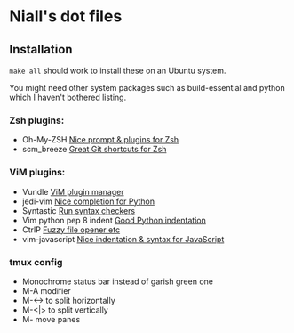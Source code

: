 # Niall's dot files

## Installation

`make all` should work to install these on an Ubuntu system.

You might need other system packages such as build-essential and python which I
haven't bothered listing.

### Zsh plugins:

- Oh-My-ZSH [Nice prompt & plugins for Zsh](https://github.com/robbyrussell/oh-my-zsh)
- scm_breeze [Great Git shortcuts for Zsh](https://github.com/ndbroadbent/scm_breeze)

### ViM plugins:

- Vundle [ViM plugin manager](https://github.com/VundleVim/Vundle.vim)
- jedi-vim [Nice completion for Python](https://github.com/davidhalter/jedi-vim)
- Syntastic [Run syntax checkers](https://github.com/scrooloose/syntastic)
- Vim python pep 8 indent [Good Python indentation](https://github.com/hynek/vim-python-pep8-indent)
- CtrlP [Fuzzy file opener etc](https://github.com/kien/ctrlp.vim)
- vim-javascript [Nice indentation & syntax for JavaScript](https://github.com/pangloss/vim-javascript)

### tmux config
- Monochrome status bar instead of garish green one
- M-A modifier
- M-<-> to split horizontally
- M-<|> to split vertically
- M-<arrow> move panes
